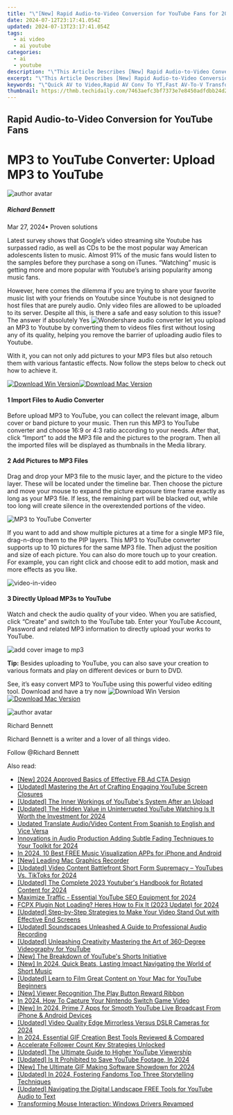 ```yaml
---
title: "\"[New] Rapid Audio-to-Video Conversion for YouTube Fans for 2024\""
date: 2024-07-12T23:17:41.054Z
updated: 2024-07-13T23:17:41.054Z
tags:
  - ai video
  - ai youtube
categories:
  - ai
  - youtube
description: "\"This Article Describes [New] Rapid Audio-to-Video Conversion for YouTube Fans for 2024\""
excerpt: "\"This Article Describes [New] Rapid Audio-to-Video Conversion for YouTube Fans for 2024\""
keywords: "\"Quick AV to Video,Rapid AV Conv To YT,Fast AV-To-V Transform,Speedy AV-AV Conversion,Swift Audio-Video Switch,Instant AV-to-V Change,Efficient AV CV Transfer\""
thumbnail: https://thmb.techidaily.com/7463aefc3bf7373e7e8450adfdbb24d271ecbb972a6b7c25ccc1795bc56f580e.jpg
---
```


## Rapid Audio-to-Video Conversion for YouTube Fans

# MP3 to YouTube Converter: Upload MP3 to YouTube
![author avatar](https://images.wondershare.com/filmora/article-images/richard-bennett.jpg)

##### Richard Bennett

 Mar 27, 2024• Proven solutions

 Latest survey shows that Google’s video streaming site Youtube has surpassed radio, as well as CDs to be the most popular way American adolescents listen to music. Almost 91% of the music fans would listen to the samples before they purchase a song on iTunes. “Watching” music is getting more and more popular with Youtube’s arising popularity among music fans.

 However, here comes the dilemma if you are trying to share your favorite music list with your friends on Youtube since Youtube is not designed to host files that are purely audio. Only video files are allowed to be uploaded to its server. Despite all this, is there a safe and easy solution to this issue? The answer if absolutely Yes ![Wondershare audio converter](https://tools.techidaily.com/wondershare/filmora/download/) let you upload an MP3 to Youtube by converting them to videos files first without losing any of its quality, helping you remove the barrier of uploading audio files to Youtube.

 With it, you can not only add pictures to your MP3 files but also retouch them with various fantastic effects. Now follow the steps below to check out how to achieve it.

[![Download Win Version](https://images.wondershare.com/filmora/guide/download-btn-win.jpg)](https://tools.techidaily.com/wondershare/filmora/download/)[![Download Mac Version](https://images.wondershare.com/filmora/guide/download-btn-mac.jpg)](https://tools.techidaily.com/wondershare/filmora/download/)

#### 1 Import Files to Audio Converter

 Before upload MP3 to YouTube, you can collect the relevant image, album cover or band picture to your music. Then run this MP3 to YouTube converter and choose 16:9 or 4:3 ratio according to your needs. After that, click “Import” to add the MP3 file and the pictures to the program. Then all the imported files will be displayed as thumbnails in the Media library.

#### 2 Add Pictures to MP3 Files

 Drag and drop your MP3 file to the music layer, and the picture to the video layer. These will be located under the timeline bar. Then choose the picture and move your mouse to expand the picture exposure time frame exactly as long as your MP3 file. If less, the remaining part will be blacked out, while too long will create silence in the overextended portions of the video.

![MP3 to YouTube Converter](https://images.wondershare.com/images/multimedia/video-editor/add-picture-to-music.jpg)

 If you want to add and show multiple pictures at a time for a single MP3 file, drag-n-drop them to the PIP layers. This MP3 to YouTube converter supports up to 10 pictures for the same MP3 file. Then adjust the position and size of each picture. You can also do more touch up to your creation. For example, you can right click and choose edit to add motion, mask and more effects as you like.

![video-in-video](https://images.wondershare.com/images/multimedia/video-editor/video-in-video.jpg)

#### 3 Directly Upload MP3s to YouTube

 Watch and check the audio quality of your video. When you are satisfied, click “Create” and switch to the YouTube tab. Enter your YouTube Account, Password and related MP3 information to directly upload your works to YouTube.

![add cover image to mp3](https://images.wondershare.com/images/multimedia/video-editor/apple-device.jpg)

**Tip:**
Besides uploading to YouTube, you can also save your creation to various formats and play on different devices or burn to DVD.

 See, it’s easy convert MP3 to YouTube using this powerful video editing tool. Download and have a try now ![![Download Win Version](https://images.wondershare.com/filmora/guide/download-btn-win.jpg)](https://tools.techidaily.com/wondershare/filmora/download/)[![Download Mac Version](https://images.wondershare.com/filmora/guide/download-btn-mac.jpg)](https://tools.techidaily.com/wondershare/filmora/download/)

![author avatar](https://images.wondershare.com/filmora/article-images/richard-bennett.jpg)

Richard Bennett

Richard Bennett is a writer and a lover of all things video.

Follow @Richard Bennett


<ins class="adsbygoogle"
     style="display:block"
     data-ad-format="autorelaxed"
     data-ad-client="ca-pub-7571918770474297"
     data-ad-slot="1223367746"></ins>



<ins class="adsbygoogle"
     style="display:block"
     data-ad-client="ca-pub-7571918770474297"
     data-ad-slot="8358498916"
     data-ad-format="auto"
     data-full-width-responsive="true"></ins>



<span class="atpl-alsoreadstyle">Also read:</span>
<div><ul>
<li><a href="https://facebook-video-recording.techidaily.com/new-2024-approved-basics-of-effective-fb-ad-cta-design/"><u>[New] 2024 Approved  Basics of Effective FB Ad CTA Design</u></a></li>
<li><a href="https://youtube-tips.techidaily.com/ed-mastering-the-art-of-crafting-engaging-youtube-screen-closures/"><u>[Updated] Mastering the Art of Crafting Engaging YouTube Screen Closures</u></a></li>
<li><a href="https://youtube-tips.techidaily.com/ed-the-inner-workings-of-youtubes-system-after-an-upload/"><u>[Updated] The Inner Workings of YouTube's System After an Upload</u></a></li>
<li><a href="https://youtube-tips.techidaily.com/ed-the-hidden-value-in-uninterrupted-youtube-watching-is-it-worth-the-investment-for-2024/"><u>[Updated] The Hidden Value in Uninterrupted YouTube Watching  Is It Worth the Investment for 2024</u></a></li>
<li><a href="https://ai-voice-clone.techidaily.com/updated-translate-audiovideo-content-from-spanish-to-english-and-vice-versa/"><u>Updated Translate Audio/Video Content From Spanish to English and Vice Versa</u></a></li>
<li><a href="https://audio-shaping.techidaily.com/innovations-in-audio-production-adding-subtle-fading-techniques-to-your-toolkit-for-2024/"><u>Innovations in Audio Production Adding Subtle Fading Techniques to Your Toolkit for 2024</u></a></li>
<li><a href="https://audio-shaping.techidaily.com/in-2024-10-best-free-music-visualization-apps-for-iphone-and-android/"><u>In 2024, 10 Best FREE Music Visualization APPs for iPhone and Android</u></a></li>
<li><a href="https://visual-screen-recording.techidaily.com/new-leading-mac-graphics-recorder/"><u>[New] Leading Mac Graphics Recorder</u></a></li>
<li><a href="https://youtube-tips.techidaily.com/ed-video-content-battlefront-short-form-supremacy-youtubes-vs-tiktoks-for-2024/"><u>[Updated] Video Content Battlefront  Short Form Supremacy – YouTubes Vs. TikToks for 2024</u></a></li>
<li><a href="https://youtube-tips.techidaily.com/ed-the-complete-2023-youtubers-handbook-for-rotated-content-for-2024/"><u>[Updated] The Complete 2023 Youtuber's Handbook for Rotated Content for 2024</u></a></li>
<li><a href="https://youtube-tips.techidaily.com/ize-traffic-essential-youtube-seo-equipment-for-2024/"><u>Maximize Traffic - Essential YouTube SEO Equipment for 2024</u></a></li>
<li><a href="https://smart-video-creator.techidaily.com/fcpx-plugin-not-loading-heres-how-to-fix-it-2023-update-for-2024/"><u>FCPX Plugin Not Loading? Heres How to Fix It (2023 Update) for 2024</u></a></li>
<li><a href="https://youtube-tips.techidaily.com/ed-step-by-step-strategies-to-make-your-video-stand-out-with-effective-end-screens/"><u>[Updated] Step-by-Step Strategies to Make Your Video Stand Out with Effective End Screens</u></a></li>
<li><a href="https://youtube-tips.techidaily.com/ed-soundscapes-unleashed-a-guide-to-professional-audio-recording/"><u>[Updated] Soundscapes Unleashed  A Guide to Professional Audio Recording</u></a></li>
<li><a href="https://youtube-tips.techidaily.com/ed-unleashing-creativity-mastering-the-art-of-360-degree-videography-for-youtube/"><u>[Updated] Unleashing Creativity  Mastering the Art of 360-Degree Videography for YouTube</u></a></li>
<li><a href="https://youtube-tips.techidaily.com/he-breakdown-of-youtubes-shorts-initiative/"><u>[New] The Breakdown of YouTube's Shorts Initiative</u></a></li>
<li><a href="https://youtube-tips.techidaily.com/n-2024-quick-beats-lasting-impact-navigating-the-world-of-short-music/"><u>[New] In 2024, Quick Beats, Lasting Impact  Navigating the World of Short Music</u></a></li>
<li><a href="https://youtube-tips.techidaily.com/ed-learn-to-film-great-content-on-your-mac-for-youtube-beginners/"><u>[Updated] Learn to Film Great Content on Your Mac for YouTube Beginners</u></a></li>
<li><a href="https://youtube-tips.techidaily.com/iewer-recognition-the-play-button-reward-ribbon/"><u>[New] Viewer Recognition  The Play Button Reward Ribbon</u></a></li>
<li><a href="https://visual-screen-recording.techidaily.com/in-2024-how-to-capture-your-nintendo-switch-game-video/"><u>In 2024, How To Capture Your Nintendo Switch Game Video</u></a></li>
<li><a href="https://youtube-tips.techidaily.com/n-2024-prime-7-apps-for-smooth-youtube-live-broadcast-from-iphone-and-android-devices/"><u>[New] In 2024, Prime 7 Apps for Smooth YouTube Live Broadcast From iPhone & Android Devices</u></a></li>
<li><a href="https://youtube-tips.techidaily.com/ed-video-quality-edge-mirrorless-versus-dslr-cameras-for-2024/"><u>[Updated] Video Quality Edge  Mirrorless Versus DSLR Cameras for 2024</u></a></li>
<li><a href="https://youtube-zero.techidaily.com/24-essential-gif-creation-best-tools-reviewed-and-compared/"><u>In 2024, Essential GIF Creation  Best Tools Reviewed & Compared</u></a></li>
<li><a href="https://youtube-tips.techidaily.com/erate-follower-count-key-strategies-unlocked/"><u>Accelerate Follower Count  Key Strategies Unlocked</u></a></li>
<li><a href="https://youtube-tips.techidaily.com/ed-the-ultimate-guide-to-higher-youtube-viewership/"><u>[Updated] The Ultimate Guide to Higher YouTube Viewership</u></a></li>
<li><a href="https://youtube-tips.techidaily.com/ed-is-it-prohibited-to-save-youtube-footage-in-2024/"><u>[Updated] Is It Prohibited to Save YouTube Footage, In 2024</u></a></li>
<li><a href="https://youtube-tips.techidaily.com/he-ultimate-gif-making-software-showdown-for-2024/"><u>[New] The Ultimate GIF Making Software Showdown for 2024</u></a></li>
<li><a href="https://eaxpv-info.techidaily.com/updated-in-2024-fostering-fandoms-top-three-storytelling-techniques/"><u>[Updated] In 2024, Fostering Fandoms  Top Three Storytelling Techniques</u></a></li>
<li><a href="https://youtube-tips.techidaily.com/ed-navigating-the-digital-landscape-free-tools-for-youtube-audio-to-text/"><u>[Updated] Navigating the Digital Landscape  FREE Tools for YouTube Audio to Text</u></a></li>
<li><a href="https://driver-install.techidaily.com/transforming-mouse-interaction-windows-drivers-revamped/"><u>Transforming Mouse Interaction: Windows Drivers Revamped</u></a></li>
</ul></div>
